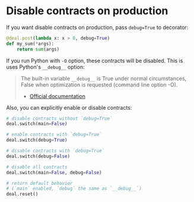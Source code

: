 # Disable contracts on production

If you want disable contracts on production, pass `debug=True` to decorator:

```python
@deal.post(lambda x: x > 0, debug=True)
def my_sum(*args):
    return sum(args)
```

If you run Python with `-O` option, these contracts will be disabled. This is uses Python's `__debug__` option:

> The built-in variable `__debug__` is True under normal circumstances, False when optimization is requested (command line option -O).
> - [Official documentation](https://docs.python.org/3/reference/simple_stmts.html#assert)

Also, you can explicitly enable or disable contracts:

```python
# disable contracts without `debug=True`
deal.switch(main=False)

# enable contracts with `debug=True`
deal.switch(debug=True)

# disable contracts with `debug=True`
deal.switch(debug=False)

# disable all contracts
deal.switch(main=False, debug=False)

# return default behavior
# (`main` enabled, `debug` the same as `__debug__`)
deal.reset()
```
